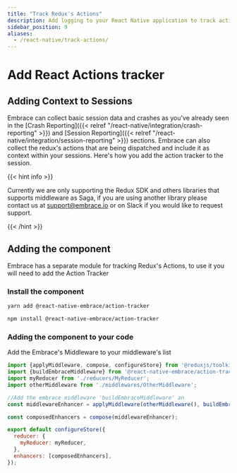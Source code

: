 ```yaml
---
title: "Track Redux's Actions"
description: Add logging to your React Native application to track actions dispatched using the Embrace SDK
sidebar_position: 9
aliases:
  - /react-native/track-actions/
---
```


# Add React Actions tracker

## Adding Context to Sessions

Embrace can collect basic session data and crashes as you've already seen in the [Crash Reporting]({{< relref "/react-native/integration/crash-reporting" >}}) and [Session Reporting]({{< relref "/react-native/integration/session-reporting" >}}) sections.
Embrace can also collect the redux's actions that are being dispatched and include it as context within your sessions.
Here's how you add the action tracker to the session.

{{< hint info >}}

Currently we are only supporting the Redux SDK and others libraries that supports middleware as Saga, if you are using another library please contact us at <support@embrace.io> or on Slack if you would like to request support.

{{< /hint >}}

## Adding the component

Embrace has a separate module for tracking Redux's Actions, to use it you will need to add the Action Tracker

### Install the component

```sh
yarn add @react-native-embrace/action-tracker
```

```sh
npm install @react-native-embrace/action-tracker
```

### Adding the component to your code

Add the Embrace's Middleware to your middleware's list

```javascript
import {applyMiddleware, compose, configureStore} from '@reduxjs/toolkit';
import {buildEmbraceMiddleware} from '@react-native-embrace/action-tracker';
import myReducer from './reducers/MyReducer';
import otherMiddleware from './middlewares/OtherMiddleware';

//Add the embrace middleware 'buildEmbraceMiddleware' an
const middlewareEnhancer = applyMiddleware(otherMiddleware(), buildEmbraceMiddleware());

const composedEnhancers = compose(middlewareEnhancer);

export default configureStore({
  reducer: {
    myReducer: myReducer,
  },
  enhancers: [composedEnhancers],
});
```
